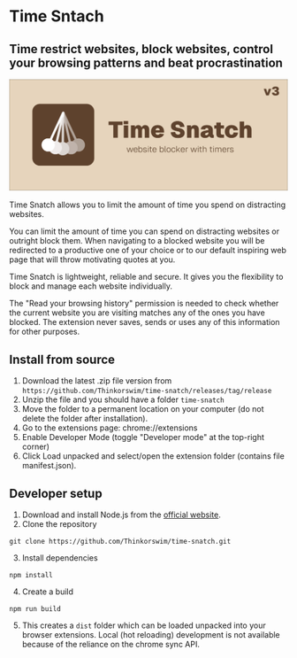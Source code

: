# Time Sntach 

## Time restrict websites, block websites, control your browsing patterns and beat procrastination

![time snatch](Design/marketplace/marquee.jpg)

Time Snatch allows you to limit the amount of time you spend on distracting websites.

You can limit the amount of time you can spend on distracting websites or outright block them. When navigating to a blocked website you will be redirected to a productive one of your choice or to our default inspiring web page that will throw motivating quotes at you.

Time Snatch is lightweight, reliable and secure. It gives you the flexibility to block and manage each website individually.

The "Read your browsing history" permission is needed to check whether the current website you are visiting matches any of the ones you have blocked. The extension never saves, sends or uses any of this information for other purposes.

## Install from source

1. Download the latest .zip file version from `https://github.com/Thinkorswim/time-snatch/releases/tag/release`
2. Unzip the file and you should have a folder `time-snatch`
3. Move the folder to a permanent location on your computer (do not delete the folder after installation).
4. Go to the extensions page: chrome://extensions
5. Enable Developer Mode (toggle "Developer mode" at the top-right corner)
6. Click Load unpacked and select/open the extension folder (contains file manifest.json).


## Developer setup

1. Download and install Node.js from the [official website](https://nodejs.org/).
2. Clone the repository 

```
git clone https://github.com/Thinkorswim/time-snatch.git
``` 

3. Install dependencies 

```
npm install
```

4. Create a build

```
npm run build
```

5. This creates a `dist` folder which can be loaded unpacked into your browser extensions. Local (hot reloading) development is not available because of the reliance on the chrome sync API.